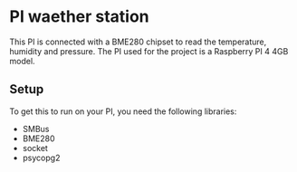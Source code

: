 # PI waether station

This PI is connected with a BME280 chipset to read the temperature, humidity and pressure. 
The PI used for the project is a Raspberry PI 4 4GB model. 

## Setup
To get this to run on your PI, you need the following libraries:
- SMBus
- BME280
- socket
- psycopg2